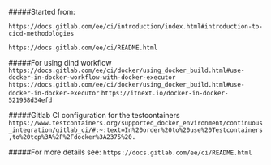 #####Started from:

```https://docs.gitlab.com/ee/ci/introduction/index.html#introduction-to-cicd-methodologies```

```https://docs.gitlab.com/ee/ci/README.html```

#####For using dind workflow
```https://docs.gitlab.com/ee/ci/docker/using_docker_build.html#use-docker-in-docker-workflow-with-docker-executor```
```https://docs.gitlab.com/ee/ci/docker/using_docker_build.html#use-docker-in-docker-executor```
```https://itnext.io/docker-in-docker-521958d34efd```

#####Gitlab CI configuration for the testcontainers
```https://www.testcontainers.org/supported_docker_environment/continuous_integration/gitlab_ci/#:~:text=In%20order%20to%20use%20Testcontainers,to%20tcp%3A%2F%2Fdocker%3A2375%20.```

#####For more details see:
```https://docs.gitlab.com/ee/ci/README.html```
